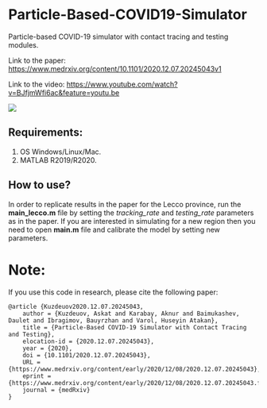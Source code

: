 # Particle-Based-COVID19-Simulator
Particle-based COVID-19 simulator with contact tracing and testing modules. 

Link to the paper: https://www.medrxiv.org/content/10.1101/2020.12.07.20245043v1

Link to the video: https://www.youtube.com/watch?v=BJfjmWfi6ac&feature=youtu.be 

<img src="https://raw.githubusercontent.com/IS2AI/Particle-Based-COVID19-Simulator/main/particles_based_epidemic_simulation.gif">

## Requirements:
1. OS Windows/Linux/Mac.
2. MATLAB R2019/R2020.

## How to use?
In order to replicate results in the paper for the Lecco province, run the **main_lecco.m** file
by setting the *tracking_rate* and *testing_rate* parameters as in the paper.
If you are interested in simulating for a new region then you need to open **main.m** file and calibrate the model by setting new parameters. 

# Note:
If you use this code in research, please cite the following paper:
```
@article {Kuzdeuov2020.12.07.20245043,
	author = {Kuzdeuov, Askat and Karabay, Aknur and Baimukashev, Daulet and Ibragimov, Bauyrzhan and Varol, Huseyin Atakan},
	title = {Particle-Based COVID-19 Simulator with Contact Tracing and Testing},
	elocation-id = {2020.12.07.20245043},
	year = {2020},
	doi = {10.1101/2020.12.07.20245043},
	URL = {https://www.medrxiv.org/content/early/2020/12/08/2020.12.07.20245043},
	eprint = {https://www.medrxiv.org/content/early/2020/12/08/2020.12.07.20245043.full.pdf},
	journal = {medRxiv}
}
```



